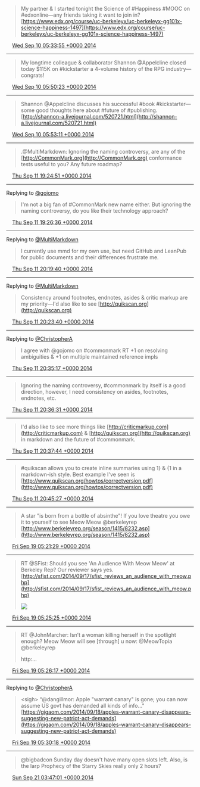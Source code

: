 > My partner &amp; I started tonight the Science of #Happiness #MOOC on #edxonline—any friends taking it want to join in? [https://www.edx.org/course/uc-berkeleyx/uc-berkeleyx-gg101x-science-happiness-1497](https://www.edx.org/course/uc-berkeleyx/uc-berkeleyx-gg101x-science-happiness-1497)

<img src="../../media/tweet.ico" width="12" /> [Wed Sep 10 05:33:55 +0000 2014](https://twitter.com/ChristopherA/status/509575474163372033)

----

> My longtime colleague &amp; collaborator Shannon @Appelcline closed today $115K on #kickstarter a 4-volume history of the RPG industry—congrats!

<img src="../../media/tweet.ico" width="12" /> [Wed Sep 10 05:50:23 +0000 2014](https://twitter.com/ChristopherA/status/509579620140593154)

----

> Shannon @Appelcline discusses his successful #book #kickstarter—some good thoughts here about #future of #publishing. [http://shannon-a.livejournal.com/520721.html](http://shannon-a.livejournal.com/520721.html)

<img src="../../media/tweet.ico" width="12" /> [Wed Sep 10 05:53:11 +0000 2014](https://twitter.com/ChristopherA/status/509580322678120450)

----

> .@MultiMarkdown: Ignoring the naming controversy, are any of the [http://CommonMark.org](http://CommonMark.org) conformance tests useful to you? Any future roadmap?

<img src="../../media/tweet.ico" width="12" /> [Thu Sep 11 19:24:51 +0000 2014](https://twitter.com/ChristopherA/status/510146975581208576)

----

Replying to [@gojomo](https://twitter.com/gojomo/status/508828587844059138)

> I'm not a big fan of #CommonMark new name either. But ignoring the naming controversy, do you like their technology approach?

<img src="../../media/tweet.ico" width="12" /> [Thu Sep 11 19:26:36 +0000 2014](https://twitter.com/ChristopherA/status/510147416792637440)

----

Replying to [@MultiMarkdown](https://twitter.com/MultiMarkdown/status/510148811315220481)

> I currently use mmd for my own use, but need GitHub and LeanPub for public documents and their differences frustrate me.

<img src="../../media/tweet.ico" width="12" /> [Thu Sep 11 20:19:40 +0000 2014](https://twitter.com/ChristopherA/status/510160769455890432)

----

Replying to [@MultiMarkdown](https://twitter.com/MultiMarkdown/status/510148811315220481)

> Consistency around footnotes, endnotes, asides &amp; critic markup are my priority—I'd also like to see [http://quikscan.org](http://quikscan.org)

<img src="../../media/tweet.ico" width="12" /> [Thu Sep 11 20:23:40 +0000 2014](https://twitter.com/ChristopherA/status/510161778383130624)

----

Replying to [@ChristopherA](https://twitter.com/gojomo/status/510154835354611712)

> I agree with @gojomo on #commonmark RT +1 on resolving ambiguities &amp; +1 on multiple maintained reference impls

<img src="../../media/tweet.ico" width="12" /> [Thu Sep 11 20:35:17 +0000 2014](https://twitter.com/ChristopherA/status/510164700365996032)

----

> Ignoring the naming controversy, #commonmark by itself is a good direction, however, I need consistency on asides, footnotes, endnotes, etc.

<img src="../../media/tweet.ico" width="12" /> [Thu Sep 11 20:36:31 +0000 2014](https://twitter.com/ChristopherA/status/510165008722837505)

----

> I'd also like to see more things like [http://criticmarkup.com](http://criticmarkup.com) &amp; [http://quikscan.org](http://quikscan.org) in markdown and the future of #commonmark.

<img src="../../media/tweet.ico" width="12" /> [Thu Sep 11 20:37:44 +0000 2014](https://twitter.com/ChristopherA/status/510165316559597568)

----

> #quikscan allows you to create inline summaries using 1} &amp; {1 in a markdown-ish style. Best example I've seen is [http://www.quikscan.org/howtos/correctversion.pdf](http://www.quikscan.org/howtos/correctversion.pdf)

<img src="../../media/tweet.ico" width="12" /> [Thu Sep 11 20:45:27 +0000 2014](https://twitter.com/ChristopherA/status/510167256857198592)

----

> A star "is born from a bottle of absinthe"! If you love theatre you owe it to yourself to see Meow Meow @berkeleyrep [http://www.berkeleyrep.org/season/1415/8232.asp](http://www.berkeleyrep.org/season/1415/8232.asp)

<img src="../../media/tweet.ico" width="12" /> [Fri Sep 19 05:21:29 +0000 2014](https://twitter.com/ChristopherA/status/512833837689098241)

----

> RT @SFist: Should you see 'An Audience With Meow Meow' at Berkeley Rep? Our reviewer says yes. [http://sfist.com/2014/09/17/sfist_reviews_an_audience_with_meow.php](http://sfist.com/2014/09/17/sfist_reviews_an_audience_with_meow.php) 
> 
> ![](../../media/512834828631171072-BxxXtqDCQAAH8IT.jpg)

<img src="../../media/tweet.ico" width="12" /> [Fri Sep 19 05:25:25 +0000 2014](https://twitter.com/ChristopherA/status/512834828631171072)

----

> RT @JohnMarcher: Isn’t a woman killing herself in the spotlight enough? Meow Meow will see [through] u now: @MeowTopia @berkeleyrep   
>   
> http:…

<img src="../../media/tweet.ico" width="12" /> [Fri Sep 19 05:26:17 +0000 2014](https://twitter.com/ChristopherA/status/512835045090791424)

----

Replying to [@ChristopherA](https://twitter.com/dangillmor/status/512636409992056832)

> &lt;sigh&gt; “@dangillmor: Apple "warrant canary" is gone; you can now assume US govt has demanded all kinds of info…" [https://gigaom.com/2014/09/18/apples-warrant-canary-disappears-suggesting-new-patriot-act-demands](https://gigaom.com/2014/09/18/apples-warrant-canary-disappears-suggesting-new-patriot-act-demands)

<img src="../../media/tweet.ico" width="12" /> [Fri Sep 19 05:30:18 +0000 2014](https://twitter.com/ChristopherA/status/512836058057154560)

----

> @bigbadcon Sunday day doesn't have many open slots left. Also, is the larp Prophecy of the Starry Skies really only 2 hours?

<img src="../../media/tweet.ico" width="12" /> [Sun Sep 21 03:47:01 +0000 2014](https://twitter.com/ChristopherA/status/513534838242938880)